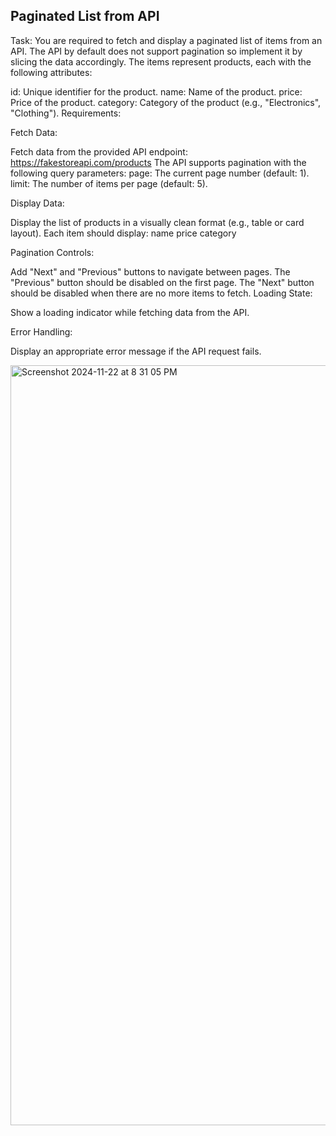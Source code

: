 ## Paginated List from API
Task: You are required to fetch and display a paginated list of items from an API. The API by default does not support pagination so implement it by slicing the data accordingly. The items represent products, each with the following attributes:

id: Unique identifier for the product.
name: Name of the product.
price: Price of the product.
category: Category of the product (e.g., "Electronics", "Clothing").
Requirements:

Fetch Data:

Fetch data from the provided API endpoint: https://fakestoreapi.com/products
The API supports pagination with the following query parameters:
page: The current page number (default: 1).
limit: The number of items per page (default: 5).

Display Data:

Display the list of products in a visually clean format (e.g., table or card layout).
Each item should display:
name
price
category

Pagination Controls:

Add "Next" and "Previous" buttons to navigate between pages.
The "Previous" button should be disabled on the first page.
The "Next" button should be disabled when there are no more items to fetch.
Loading State:

Show a loading indicator while fetching data from the API.

Error Handling:

Display an appropriate error message if the API request fails.

<img width="1216" alt="Screenshot 2024-11-22 at 8 31 05 PM" src="https://github.com/user-attachments/assets/5b665238-467b-465f-a5f6-8d0e976f6963">

